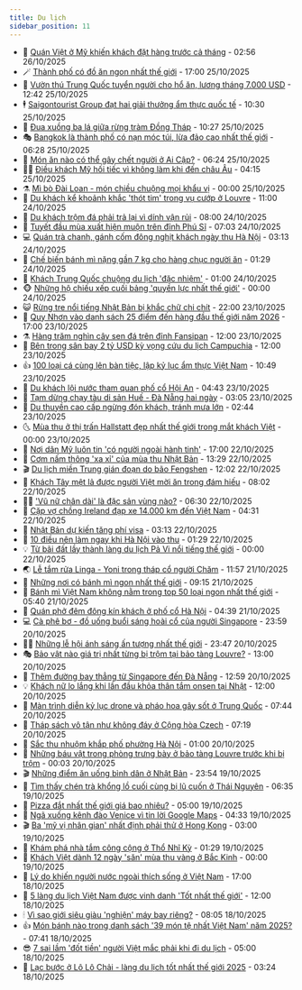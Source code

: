 ```yaml
---
title: Du lịch
sidebar_position: 11
---
```


<!-- vnexpress-du-lich:START -->
- 💂 [Quán Việt ở Mỹ khiến khách đặt hàng trước cả tháng](https://vnexpress.net/quan-viet-o-my-khien-khach-dat-hang-truoc-ca-thang-4955828.html) - 02:56 26/10/2025
- 🪄 [Thành phố có đồ ăn ngon nhất thế giới](https://vnexpress.net/thanh-pho-co-do-an-ngon-nhat-the-gioi-4954842.html) - 17:00 25/10/2025
- 🦅 [Vườn thú Trung Quốc tuyển người cho hổ ăn, lương tháng 7.000 USD](https://vnexpress.net/vuon-thu-trung-quoc-tuyen-nguoi-cho-ho-an-luong-thang-7-000-usd-4955795.html) - 12:42 25/10/2025
- 🕴 [Saigontourist Group đạt hai giải thưởng ẩm thực quốc tế](https://vnexpress.net/saigontourist-group-dat-hai-giai-thuong-am-thuc-quoc-te-4955775.html) - 10:30 25/10/2025
- 👀 [Đua xuồng ba lá giữa rừng tràm Đồng Tháp](https://vnexpress.net/dua-xuong-ba-la-giua-rung-tram-dong-thap-4955696.html) - 10:27 25/10/2025
- 🎭 [Bangkok là thành phố có nạn móc túi, lừa đảo cao nhất thế giới](https://vnexpress.net/bangkok-la-thanh-pho-co-nan-moc-tui-lua-dao-cao-nhat-the-gioi-4955624.html) - 06:28 25/10/2025
- 🦒 [Món ăn nào có thể gây chết người ở Ai Cập?](https://vnexpress.net/mon-an-nao-co-the-gay-chet-nguoi-o-ai-cap-4955650.html) - 06:24 25/10/2025
- 👨‍🏫 [Điều khách Mỹ hối tiếc vì không làm khi đến châu Âu](https://vnexpress.net/dieu-khach-my-hoi-tiec-vi-khong-lam-khi-den-chau-au-4955437.html) - 04:15 25/10/2025
- ⚗️ [Mì bò Đài Loan - món chiều chuộng mọi khẩu vị](https://vnexpress.net/mi-bo-dai-loan-mon-chieu-chuong-moi-khau-vi-4953993.html) - 00:00 25/10/2025
- 🥸 [Du khách kể khoảnh khắc &#39;thót tim&#39; trong vụ cướp ở Louvre](https://vnexpress.net/du-khach-ke-khoanh-khac-thot-tim-trong-vu-cuop-o-louvre-4955325.html) - 11:00 24/10/2025
- 🤠 [Du khách trộm đá phải trả lại vì dính vận rủi](https://vnexpress.net/du-khach-trom-da-phai-tra-lai-vi-dinh-van-rui-4955256.html) - 08:00 24/10/2025
- 🚀 [Tuyết đầu mùa xuất hiện muộn trên đỉnh Phú Sĩ](https://vnexpress.net/tuyet-dau-mua-xuat-hien-muon-tren-dinh-phu-si-4955316.html) - 07:03 24/10/2025
- 💻 [Quán trà chanh, gánh cốm đông nghịt khách ngày thu Hà Nội](https://vnexpress.net/quan-tra-chanh-ganh-com-dong-nghit-khach-ngay-thu-ha-noi-4954970.html) - 03:13 24/10/2025
- 💼 [Chế biến bánh mì nặng gần 7 kg cho hàng chục người ăn](https://vnexpress.net/che-bien-banh-mi-nang-gan-7-kg-cho-hang-chuc-nguoi-an-4955007.html) - 01:29 24/10/2025
- 🤡 [Khách Trung Quốc chuộng du lịch &#39;đặc nhiệm&#39;](https://vnexpress.net/khach-trung-quoc-chuong-du-lich-dac-nhiem-4954719.html) - 01:00 24/10/2025
- 🐵 [Những hộ chiếu xếp cuối bảng &#39;quyền lực nhất thế giới&#39;](https://vnexpress.net/nhung-ho-chieu-xep-cuoi-bang-quyen-luc-nhat-the-gioi-4954975.html) - 00:00 24/10/2025
- 😺 [Rừng tre nổi tiếng Nhật Bản bị khắc chữ chi chít](https://vnexpress.net/rung-tre-noi-tieng-nhat-ban-bi-khac-chu-chi-chit-4955055.html) - 22:00 23/10/2025
- 🌈 [Quy Nhơn vào danh sách 25 điểm đến hàng đầu thế giới năm 2026](https://vnexpress.net/quy-nhon-vao-danh-sach-25-diem-den-hang-dau-the-gioi-nam-2026-4955116.html) - 17:00 23/10/2025
- ⚗️ [Hàng trăm nghìn cây sen đá trên đỉnh Fansipan](https://vnexpress.net/hang-tram-nghin-cay-sen-da-tren-dinh-fansipan-4954837.html) - 12:00 23/10/2025
- 👀 [Bên trong sân bay 2 tỷ USD kỳ vọng cứu du lịch Campuchia](https://vnexpress.net/ben-trong-san-bay-2-ty-usd-ky-vong-cuu-du-lich-campuchia-4955014.html) - 12:00 23/10/2025
- 👍 [100 loại cá cùng lên bàn tiệc, lập kỷ lục ẩm thực Việt Nam](https://vnexpress.net/100-loai-ca-cung-len-ban-tiec-lap-ky-luc-am-thuc-viet-nam-4954971.html) - 10:49 23/10/2025
- 💄 [Du khách lội nước tham quan phố cổ Hội An](https://vnexpress.net/du-khach-loi-nuoc-tham-quan-pho-co-hoi-an-4954653.html) - 04:43 23/10/2025
- 🥷 [Tạm dừng chạy tàu di sản Huế - Đà Nẵng hai ngày](https://vnexpress.net/tam-dung-chay-tau-di-san-hue-da-nang-hai-ngay-4954649.html) - 03:05 23/10/2025
- 📝 [Du thuyền cao cấp ngừng đón khách, tránh mưa lớn](https://vnexpress.net/du-thuyen-cao-cap-ngung-don-khach-tranh-mua-lon-4954644.html) - 02:44 23/10/2025
- 🌜 [Mùa thu ở thị trấn Hallstatt đẹp nhất thế giới trong mắt khách Việt](https://vnexpress.net/mua-thu-o-thi-tran-hallstatt-dep-nhat-the-gioi-trong-mat-khach-viet-4954081.html) - 00:00 23/10/2025
- 📝 [Nơi dân Mỹ luôn tin &#39;có người ngoài hành tinh&#39;](https://vnexpress.net/noi-dan-my-luon-tin-co-nguoi-ngoai-hanh-tinh-4954547.html) - 17:00 22/10/2025
- 🧰 [Cơm nấm thông &#39;xa xỉ&#39; của mùa thu Nhật Bản](https://vnexpress.net/com-nam-thong-xa-xi-cua-mua-thu-nhat-ban-4954107.html) - 13:29 22/10/2025
- 🎬 [Du lịch miền Trung gián đoạn do bão Fengshen](https://vnexpress.net/du-lich-mien-trung-gian-doan-do-bao-fengshen-4954566.html) - 12:02 22/10/2025
- 🧐 [Khách Tây mệt lả được người Việt mời ăn trong đám hiếu](https://vnexpress.net/khach-tay-met-la-duoc-nguoi-viet-moi-an-trong-dam-hieu-4954408.html) - 08:02 22/10/2025
- 👨‍🏫 [&#39;Vũ nữ chân dài&#39; là đặc sản vùng nào?](https://vnexpress.net/vu-nu-chan-dai-la-dac-san-vung-nao-4954371.html) - 06:30 22/10/2025
- 🦣 [Cặp vợ chồng Ireland đạp xe 14.000 km đến Việt Nam](https://vnexpress.net/cap-vo-chong-ireland-dap-xe-14-000-km-den-viet-nam-4947838.html) - 04:31 22/10/2025
- 🌋 [Nhật Bản dự kiến tăng phí visa](https://vnexpress.net/nhat-ban-du-kien-tang-phi-visa-4954270.html) - 03:13 22/10/2025
- 🦄 [10 điều nên làm ngay khi Hà Nội vào thu](https://vnexpress.net/10-dieu-nen-lam-ngay-khi-ha-noi-vao-thu-4952723.html) - 01:29 22/10/2025
- 💡 [Từ bãi đất lầy thành làng du lịch Pả Vi nổi tiếng thế giới](https://vnexpress.net/tu-bai-dat-lay-thanh-lang-du-lich-pa-vi-noi-tieng-the-gioi-4951713.html) - 00:00 22/10/2025
- 🌏 [Lễ tắm rửa Linga - Yoni trong tháp cổ người Chăm](https://vnexpress.net/le-tam-rua-linga-yoni-trong-thap-co-nguoi-cham-4954031.html) - 11:57 21/10/2025
- 💂 [Những nơi có bánh mì ngon nhất thế giới](https://vnexpress.net/nhung-noi-co-banh-mi-ngon-nhat-the-gioi-4953939.html) - 09:15 21/10/2025
- 🤩 [Bánh mì Việt Nam không nằm trong top 50 loại ngon nhất thế giới](https://vnexpress.net/banh-mi-viet-nam-khong-nam-trong-top-50-loai-ngon-nhat-the-gioi-4953879.html) - 05:40 21/10/2025
- 💪 [Quán phở đêm đông kín khách ở phố cổ Hà Nội](https://vnexpress.net/quan-pho-dem-dong-kin-khach-o-pho-co-ha-noi-4952915.html) - 04:39 21/10/2025
- 💻 [Cà phê bơ - đồ uống buổi sáng hoài cổ của người Singapore](https://vnexpress.net/ca-phe-bo-do-uong-buoi-sang-hoai-co-cua-nguoi-singapore-4948193.html) - 23:59 20/10/2025
- 🧑‍💻 [Những lễ hội ánh sáng ấn tượng nhất thế giới](https://vnexpress.net/nhung-le-hoi-anh-sang-an-tuong-nhat-the-gioi-4953449.html) - 23:47 20/10/2025
- 🎭 [Bảo vật nào giá trị nhất từng bị trộm tại bảo tàng Louvre?](https://vnexpress.net/bao-vat-nao-gia-tri-nhat-tung-bi-trom-tai-bao-tang-louvre-4953429.html) - 13:00 20/10/2025
- 🧐 [Thêm đường bay thẳng từ Singapore đến Đà Nẵng](https://vnexpress.net/them-duong-bay-thang-tu-singapore-den-da-nang-4953685.html) - 12:59 20/10/2025
- 💡 [Khách nữ lo lắng khi lần đầu khỏa thân tắm onsen tại Nhật](https://vnexpress.net/khach-nu-lo-lang-khi-lan-dau-khoa-than-tam-onsen-tai-nhat-4953540.html) - 12:00 20/10/2025
- 🌊 [Màn trình diễn kỷ lục drone và pháo hoa gây sốt ở Trung Quốc](https://vnexpress.net/man-trinh-dien-ky-luc-drone-va-phao-hoa-gay-sot-o-trung-quoc-4953504.html) - 07:44 20/10/2025
- 🎃 [Tháp sách vô tận như không đáy ở Cộng hòa Czech](https://vnexpress.net/thap-sach-vo-tan-nhu-khong-day-o-cong-hoa-czech-4953128.html) - 07:19 20/10/2025
- 🧠 [Sắc thu nhuộm khắp phố phường Hà Nội](https://vnexpress.net/sac-thu-nhuom-khap-pho-phuong-ha-noi-4952732.html) - 01:00 20/10/2025
- 💄 [Những báu vật trong phòng trưng bày ở bảo tàng Louvre trước khi bị trộm](https://vnexpress.net/nhung-bau-vat-trong-phong-trung-bay-o-bao-tang-louvre-truoc-khi-bi-trom-4953270.html) - 00:03 20/10/2025
- 🎬 [Những điểm ăn uống bình dân ở Nhật Bản](https://vnexpress.net/nhung-diem-an-uong-binh-dan-o-nhat-ban-4952487.html) - 23:54 19/10/2025
- 🐻 [Tìm thấy chén trà khổng lồ cuối cùng bị lũ cuốn ở Thái Nguyên](https://vnexpress.net/tim-thay-chen-tra-khong-lo-cuoi-cung-bi-lu-cuon-o-thai-nguyen-4953152.html) - 06:35 19/10/2025
- 🌝 [Pizza đắt nhất thế giới giá bao nhiêu?](https://vnexpress.net/pizza-dat-nhat-the-gioi-gia-bao-nhieu-4953147.html) - 05:00 19/10/2025
- 🤩 [Ngã xuống kênh đào Venice vì tin lời Google Maps](https://vnexpress.net/nga-xuong-kenh-dao-venice-vi-tin-loi-google-maps-4953119.html) - 04:33 19/10/2025
- 🎬 [Ba &#39;mỹ vị nhân gian&#39; nhất định phải thử ở Hong Kong](https://vnexpress.net/ba-my-vi-nhan-gian-nhat-dinh-phai-thu-o-hong-kong-4952980.html) - 03:00 19/10/2025
- 🦩 [Khám phá nhà tắm công cộng ở Thổ Nhĩ Kỳ](https://vnexpress.net/kham-pha-nha-tam-cong-cong-o-tho-nhi-ky-4949964.html) - 01:29 19/10/2025
- 🦍 [Khách Việt dành 12 ngày &#39;săn&#39; mùa thu vàng ở Bắc Kinh](https://vnexpress.net/khach-viet-danh-12-ngay-san-mua-thu-vang-o-bac-kinh-4950572.html) - 00:00 19/10/2025
- 👀 [Lý do khiến người nước ngoài thích sống ở Việt Nam](https://vnexpress.net/ly-do-khien-nguoi-nuoc-ngoai-thich-song-o-viet-nam-4950078.html) - 17:00 18/10/2025
- 🧰 [5 làng du lịch Việt Nam được vinh danh &#39;Tốt nhất thế giới&#39;](https://vnexpress.net/5-lang-du-lich-viet-nam-duoc-vinh-danh-tot-nhat-the-gioi-4952851.html) - 12:00 18/10/2025
- 🕯 [Vì sao giới siêu giàu &#39;nghiện&#39; máy bay riêng?](https://vnexpress.net/vi-sao-gioi-sieu-giau-nghien-may-bay-rieng-4950698.html) - 08:05 18/10/2025
- 👍 [Món bánh nào trong danh sách &#39;39 món tệ nhất Việt Nam&#39; năm 2025?](https://vnexpress.net/mon-banh-nao-trong-danh-sach-39-mon-te-nhat-viet-nam-nam-2025-4952871.html) - 07:41 18/10/2025
- 😎 [7 sai lầm &#39;đốt tiền&#39; người Việt mắc phải khi đi du lịch](https://vnexpress.net/7-sai-lam-dot-tien-nguoi-viet-mac-phai-khi-di-du-lich-4951822.html) - 05:00 18/10/2025
- 🐘 [Lạc bước ở Lô Lô Chải - làng du lịch tốt nhất thế giới 2025](https://vnexpress.net/cam-nang-du-lich-lo-lo-chai-4952798.html) - 03:24 18/10/2025<!-- vnexpress-du-lich:END -->
